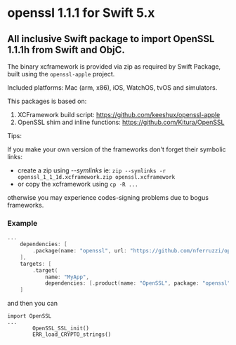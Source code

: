 # openssl 1.1.1 for Swift 5.x

## All inclusive Swift package to import OpenSSL 1.1.1h from Swift and ObjC. 

The binary xcframework is provided via zip as required by Swift Package, built using the `openssl-apple` project.

Included platforms: Mac (arm, x86), iOS, WatchOS, tvOS and simulators.

This packages is based on:

1. XCFramework build script: https://github.com/keeshux/openssl-apple 
1. OpenSSL shim and inline functions: https://github.com/Kitura/OpenSSL

Tips:

If you make your own version of the frameworks don't forget their symbolic links:
- create a zip using *--symlinks* ie: `zip --symlinks -r openssl_1_1_1d.xcframework.zip openssl.xcframework` 
- or copy the xcframework using `cp -R ...`

otherwise you may experience codes-signing problems due to bogus frameworks.

### Example


```Package.swift
...
    dependencies: [
        .package(name: "openssl", url: "https://github.com/nferruzzi/openssl", from: "0.0.2"),
    ],
    targets: [
        .target(
            name: "MyApp",
            dependencies: [.product(name: "OpenSSL", package: "openssl")]),
    ]
```

and then you can

```
import OpenSSL
...
        OpenSSL_SSL_init()
        ERR_load_CRYPTO_strings()
```
